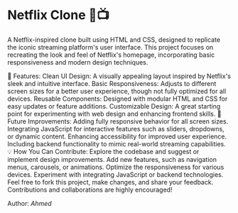 # Netflix Clone 🎥📺
A Netflix-inspired clone built using HTML and CSS, designed to replicate the iconic streaming platform's user interface. This project focuses on recreating the look and feel of Netflix's homepage, incorporating basic responsiveness and modern design techniques.

🌟 Features:
Clean UI Design: A visually appealing layout inspired by Netflix's sleek and intuitive interface.
Basic Responsiveness: Adjusts to different screen sizes for a better user experience, though not fully optimized for all devices.
Reusable Components: Designed with modular HTML and CSS for easy updates or feature additions.
Customizable Design: A great starting point for experimenting with web design and enhancing frontend skills.
🚀 Future Improvements:
Adding fully responsive behavior for all screen sizes.
Integrating JavaScript for interactive features such as sliders, dropdowns, or dynamic content.
Enhancing accessibility for improved user experience.
Including backend functionality to mimic real-world streaming capabilities.
💡 How You Can Contribute:
Explore the codebase and suggest or implement design improvements.
Add new features, such as navigation menus, carousels, or animations.
Optimize the responsiveness for various devices.
Experiment with integrating JavaScript or backend technologies.
Feel free to fork this project, make changes, and share your feedback. Contributions and collaborations are highly encouraged!


Author:
<i>Ahmed<i>
